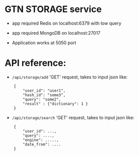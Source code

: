 # GTN STORAGE service

- app required Redis on localhost:6379 with low query
- app required MongoDB on localhost:27017

 - Application works at 5050 port
# API reference:

-  `/api/storage/add` 'GET' request, takes to input json like:


```
    {
        "user_id": "user1",
        "hash_id": "some3",
        "query": "some2",
        "result" : {"dictionary": 1 }
    }
 ```


-  `/api/storage/search` 'GET' request, takes to input json like:

```
    {
        "user_id": ...,
        "query": ....,
        "engine": .....,
        "date_from": ....
    }
```